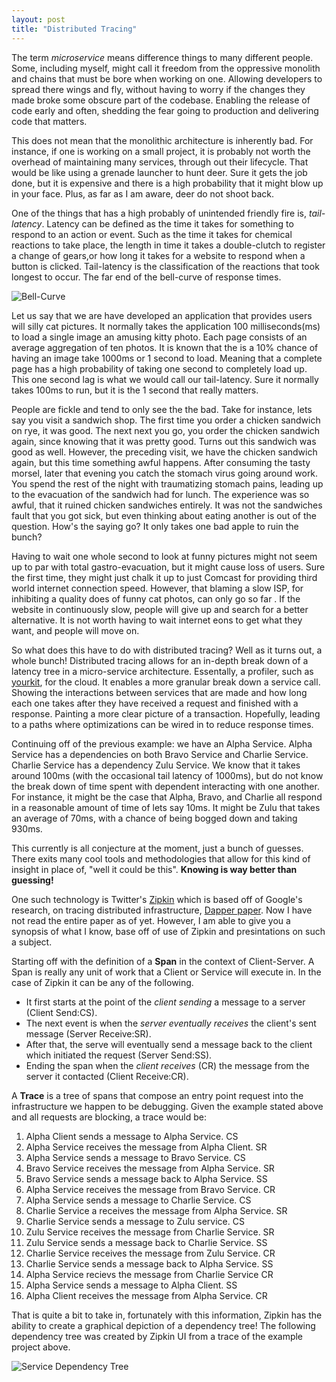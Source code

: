 ```yaml
---
layout: post
title: "Distributed Tracing"
---
```


The term _microservice_ means difference things to many different people.
Some, including myself, might call it freedom from the oppressive monolith and chains that must be bore when working on one.
Allowing developers to spread there wings and fly, without having to worry if the changes they made broke some obscure part of the codebase.
Enabling the release of code early and often, shedding the fear going to production and delivering code that matters.

This does not mean that the monolithic architecture is inherently bad. 
For instance, if one is working on a small project, it is probably not worth the overhead of maintaining many services, through out their lifecycle.
That would be like using a grenade launcher to hunt deer.
Sure it gets the job done, but it is expensive and there is a high probability that it might blow up in your face. 
Plus, as far as I am aware, deer do not shoot back.

One of the things that has a high probably of unintended friendly fire is, _tail-latency_.
Latency can be defined as the time it takes for something to respond to an action or event. 
Such as the time it takes for chemical reactions to take place, the length in time it takes a double-clutch to register a change of gears,or how long it takes for a website to respond when a button is clicked.
Tail-latency is the classification of the reactions that took longest to occur.
The far end of the bell-curve of response times. 

![Bell-Curve]({{site.imageDir}}/tracing/bell-curve.jpg)

Let us say that we are have developed an application that provides users will silly cat pictures.
It normally takes the application 100 milliseconds(ms) to load a single image an amusing kitty photo.
Each page consists of an average aggregation of ten photos.
It is known that the is a 10% chance of having an image take 1000ms or 1 second to load.
Meaning that a complete page has a high probability of taking one second to completely load up.
This one second lag is what we would call our tail-latency. 
Sure it normally takes 100ms to run, but it is the 1 second that really matters.

People are fickle and tend to only see the the bad.
Take for instance, lets say you visit a sandwich shop. The first time you order a chicken sandwich on rye, it was good.
The next next you go, you order the chicken sandwich again, since knowing that it was pretty good.
Turns out this sandwich was good as well. However, the preceding visit, we have the chicken sandwich again, but this time something awful happens.
After consuming the tasty morsel, later that evening you catch the stomach virus going around work. 
You spend the rest of the night with traumatizing stomach pains, leading up to the evacuation of the sandwich had for lunch.
The experience was so awful, that it ruined chicken sandwiches entirely. 
It was not the sandwiches fault that you got sick, but even thinking about eating another is out of the question.
How's the saying go? It only takes one bad apple to ruin the bunch?

Having to wait one whole second to look at funny pictures might not seem up to par with total gastro-evacuation, but it might cause loss of users.
Sure the first time, they might just chalk it up to just Comcast for providing third world internet connection speed. 
However, that blaming a slow ISP, for inhibiting a quality does of funny cat photos, can only go so far .
If the website in continuously slow, people will give up and search for a better alternative. 
It is not worth having to wait internet eons to get what they want, and people will move on.

So what does this have to do with distributed tracing?
Well as it turns out, a whole bunch!
Distributed tracing allows for an in-depth break down of a latency tree in a micro-service architecture.
Essentally, a profiler, such as [yourkit](https://www.yourkit.com/), for the cloud.
It enables a more granular break down a service call.
Showing the interactions between services that are made and how long each one takes after they have received a request and finished with a response.
Painting a more clear picture of a transaction.
Hopefully, leading to a paths where optimizations can be wired in to reduce response times.

Continuing off of the previous example: we have an Alpha Service. 
Alpha Service has a dependencies on both Bravo Service and Charlie Service.
Charlie Service has a dependency Zulu Service.
We know that it takes around 100ms (with the occasional tail latency of 1000ms), but do not know the break down of time spent with dependent interacting with one another.
For instance, it might be the case that Alpha, Bravo, and Charlie all respond in a reasonable amount of time of lets say 10ms.
It might be Zulu that takes an average of 70ms, with a chance of being bogged down and taking 930ms.

This currently is all conjecture at the moment, just a bunch of guesses.
There exits many cool tools and methodologies that allow for this kind of insight in place of, "well it could be this".
**Knowing is way better than guessing!**

One such technology is Twitter's [Zipkin](http://zipkin.io/) which is based off of Google's research, on tracing distributed infrastructure, [Dapper paper](https://research.google.com/pubs/pub36356.html).
Now I have not read the entire paper as of yet. However, I am able to give you a synopsis of what I know, base off of use of Zipkin and presintations on such a subject.

Starting off with the definition of a **Span** in the context of Client-Server.
A Span is really any unit of work that a Client or Service will execute in.
In the case of Zipkin it can be any of the following.

- It first starts at the point of the _client sending_ a message to a server (Client Send:CS). 
- The next event is when the _server eventually receives_ the client's sent message (Server Receive:SR).
- After that, the serve will eventually send a message back to the client which initiated the request (Server Send:SS).
- Ending the span when the _client receives_ (CR) the message from the server it contacted (Client Receive:CR).

A **Trace** is a tree of spans that compose an entry point request into the infrastructure we happen to be debugging.
Given the example stated above and all requests are blocking, a trace would be:

1. Alpha Client sends a message to Alpha Service. CS
1. Alpha Service receives the message from Alpha Client. SR
1. Alpha Service sends a message to Bravo Service. CS
1. Bravo Service receives the message from Alpha Service. SR
1. Bravo Service sends a message back to Alpha Service. SS
1. Alpha Service receives the message from Bravo Service. CR
1. Alpha Service sends a message to Charlie Service. CS
1. Charlie Service a receives the message from Alpha Service. SR
1. Charlie Service sends a message to Zulu service. CS
1. Zulu Service receives the message from Charlie Service. SR
1. Zulu Service sends a message back to Charlie Service. SS
1. Charlie Service receives the message from Zulu Service. CR
1. Charlie Service sends a message back to Alpha Service. SS
1. Alpha Service recievs the message from Charlie Service CR
1. Alpha Service sends a message to Alpha Client. SS
1. Alpha Client receives the message from Alpha Service. CR

That is quite a bit to take in, fortunately with this information, Zipkin has the ability to create a graphical depiction of a dependency tree!
The following dependency tree was created by Zipkin UI from a trace of the example project above.
 
![Service Dependency Tree]({{site.imageDir}}/tracing/tree-crop.png)

